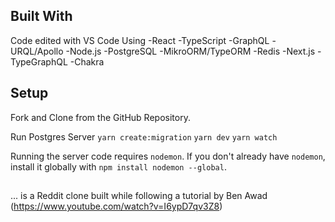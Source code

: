 

## Built With

Code edited with VS Code Using 
-React 
-TypeScript 
-GraphQL 
-URQL/Apollo 
-Node.js 
-PostgreSQL 
-MikroORM/TypeORM 
-Redis 
-Next.js
-TypeGraphQL
-Chakra

## Setup 

Fork and Clone from the GitHub Repository.  

Run Postgres Server
`yarn create:migration`
`yarn dev`
`yarn watch`

Running the server code requires `nodemon`. If you don't already have `nodemon`, install it globally with `npm install nodemon --global`.

## 
... is a Reddit clone built while following a tutorial by Ben Awad (https://www.youtube.com/watch?v=I6ypD7qv3Z8)